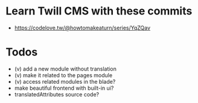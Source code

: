 # Learn Twill CMS with these commits

- https://codelove.tw/@howtomakeaturn/series/YqZQav

# Todos

- (v) add a new module without translation
- (v) make it related to the pages module
- (v) access related modules in the blade?
- make beautiful frontend with built-in ui?
- translatedAttributes source code?
